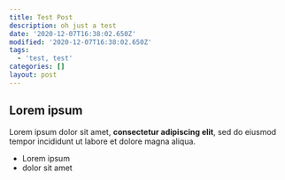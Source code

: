 ```yaml
---
title: Test Post
description: oh just a test
date: '2020-12-07T16:38:02.650Z'
modified: '2020-12-07T16:38:02.650Z'
tags:
  - 'test, test'
categories: []
layout: post
---
```

## Lorem ipsum

Lorem ipsum dolor sit amet, **consectetur adipiscing elit**, sed do eiusmod tempor incididunt ut labore et dolore magna aliqua.

- Lorem ipsum
- dolor sit amet